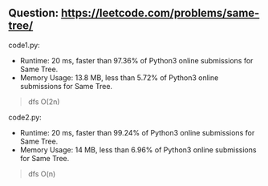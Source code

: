 ## Question: https://leetcode.com/problems/same-tree/

code1.py:
* Runtime: 20 ms, faster than 97.36% of Python3 online submissions for Same Tree.
* Memory Usage: 13.8 MB, less than 5.72% of Python3 online submissions for Same Tree.
>dfs O(2n)

code2.py:
* Runtime: 20 ms, faster than 99.24% of Python3 online submissions for Same Tree.
* Memory Usage: 14 MB, less than 6.96% of Python3 online submissions for Same Tree.
>dfs O(n)